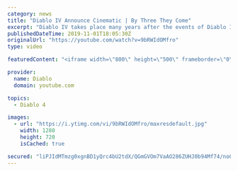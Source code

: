 ```yaml
---
category: news
title: "Diablo IV Announce Cinematic | By Three They Come"
excerpt: "Diablo IV takes place many years after the events of Diablo III, after millions have been slaughtered by the actions of the High Heavens and Burning Hells alike."
publishedDateTime: 2019-11-01T18:05:30Z
originalUrl: "https://youtube.com/watch?v=9bRWIdOMfro"
type: video

featuredContent: "<iframe width=\"800\" height=\"500\" frameborder=\"0\" src=\"https://www.youtube.com/embed/9bRWIdOMfro\" allow=\"accelerometer; autoplay; encrypted-media; gyroscope; picture-in-picture\" allowfullscreen></iframe>"

provider:
  name: Diablo
  domain: youtube.com

topics:
  - Diablo 4

images:
  - url: "https://i.ytimg.com/vi/9bRWIdOMfro/maxresdefault.jpg"
    width: 1280
    height: 720
    isCached: true

secured: "liPJIdMTmzg0xgnBD1yQrc4bU2tdX/QGmGVOm7VaAO286ZUHJ0b94Mf74/noQPwcTsSV00qzeVDJALYQxXSjwX5SEEA9tMXWrUhAUzQ4vXcYbp54yqszggTb/9eXr4/OYXObMnJvRZuHLxbr+4ogEVpqNI0uL4LQeZcz+poPsjjZPIslspr+AucMzCOkxCUqkm2PMV+uEtlP8V39J3BknZ/hzMpOpf4dZNiJlK/zHzQRSO/Drrl8Lp6tVfNEmraSzrCoom4oJZrzU0zfPB8dl0q4oY4uMF3VUhPC6bAKyughos/n5DkPBI/Jw4oB60yxcFSOSQoZCNGuoOI2U+kmi4nqqM6nf00/uzeJ7XyMA5BX/211qdpnTibylUaG43hPhaS/Lc8YUE/JXPd49m3GtlKFkiwSgnP7k/4+EL1CanK0eehDi0/CiVG866wL1Ffu;eFZKVIcpOvl3SxG/K1ZVWw=="
---
```


